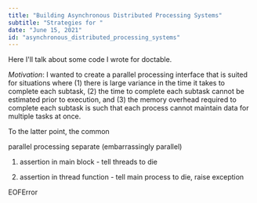 ```yaml
---
title: "Building Asynchronous Distributed Processing Systems"
subtitle: "Strategies for "
date: "June 15, 2021"
id: "asynchronous_distributed_processing_systems"
---
```


Here I'll talk about some code I wrote for doctable.

_Motivation_: I wanted to create a parallel processing interface that is suited for situations where (1) there is large variance in the time it takes to complete each subtask, (2) the time to complete each subtask cannot be estimated prior to execution, and (3) the memory overhead required to complete each subtask is such that each process cannot maintain data for multiple tasks at once. 

To the latter point, the common 

parallel processing separate (embarrassingly parallel) 


1. assertion in main block - tell threads to die

2. assertion in thread function - tell main process to die, raise exception


EOFError

